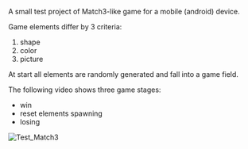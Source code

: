 A small test project of Match3-like game for a mobile (android) device.

Game elements differ by 3 criteria:
1. shape
2. color
3. picture

At start all elements are randomly generated and fall into a game field.

The following video shows three game stages:
- win
- reset elements spawning
- losing

![Test_Match3](https://github.com/user-attachments/assets/c266e809-1f9d-4e14-a6e4-99d4e7e318f2)
